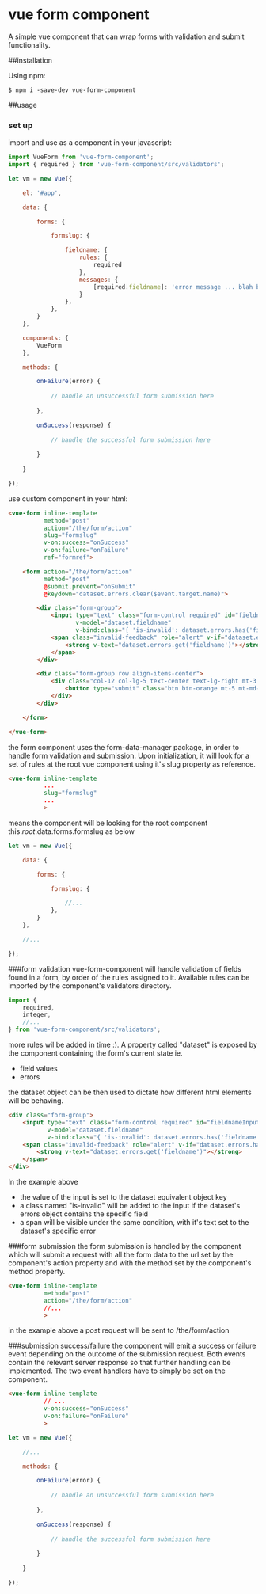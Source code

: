 # vue form component

A simple vue component that can wrap forms with validation and submit functionality. 

##installation 

Using npm:

```shell
$ npm i -save-dev vue-form-component
```

##usage

### set up

import and use as a component in your javascript: 

```js
import VueForm from 'vue-form-component';
import { required } from 'vue-form-component/src/validators';

let vm = new Vue({

    el: '#app',

    data: {

        forms: {

            formslug: {

                fieldname: {
                    rules: {
                        required
                    },
                    messages: {
                        [required.fieldname]: 'error message ... blah blah blah'
                    }
                },
            },
        }
    },

    components: {
        VueForm
    },

    methods: {

        onFailure(error) {
            
            // handle an unsuccessful form submission here
            
        },

        onSuccess(response) {
            
            // handle the successful form submission here
            
        }
        
    }

});
```
use custom component in your html:
```html
<vue-form inline-template
          method="post"
          action="/the/form/action"
          slug="formslug"
          v-on:success="onSuccess"
          v-on:failure="onFailure"
          ref="formref">

    <form action="/the/form/action"
          method="post"
          @submit.prevent="onSubmit"
          @keydown="dataset.errors.clear($event.target.name)">

        <div class="form-group">
            <input type="text" class="form-control required" id="fieldnameInput" placeholder="" name="fieldname"
                   v-model="dataset.fieldname"
                   v-bind:class="{ 'is-invalid': dataset.errors.has('fieldname') }">
            <span class="invalid-feedback" role="alert" v-if="dataset.errors.has('fieldname')">
                <strong v-text="dataset.errors.get('fieldname')"></strong>
            </span>
        </div>

        <div class="form-group row align-items-center">
            <div class="col-12 col-lg-5 text-center text-lg-right mt-3 mt-lg-0">
                <button type="submit" class="btn btn-orange mt-5 mt-md-0 mb-0">submit</button>
            </div>
        </div>

    </form>

</vue-form>
```

the form component uses the form-data-manager package, in order to handle form validation and submission. 
Upon initialization, it will look for a set of rules at the root vue component using it's slug property as reference.

```html
<vue-form inline-template
          ...
          slug="formslug"
          ...
          >
```
means the component will be looking for the root component this.$root.$data.forms.formslug as below 

```js
let vm = new Vue({

    data: {

        forms: {

            formslug: {

                //...
            },
        }
    },

    //...

});
``` 

###form validation
vue-form-component will handle validation of fields found in a form, by order of the rules assigned to it. 
Available rules can be imported by the component's validators directory.

```js
import { 
    required, 
    integer, 
    //...
} from 'vue-form-component/src/validators';
```   
more rules wil be added in time :). A property called "dataset" is exposed by the component containing the form's current state ie. 

* field values 
* errors 

the dataset object can be then used to dictate how different html elements will be behaving.  

```html
<div class="form-group">
    <input type="text" class="form-control required" id="fieldnameInput" placeholder="" name="fieldname"
           v-model="dataset.fieldname"
           v-bind:class="{ 'is-invalid': dataset.errors.has('fieldname') }">
    <span class="invalid-feedback" role="alert" v-if="dataset.errors.has('fieldname')">
        <strong v-text="dataset.errors.get('fieldname')"></strong>
    </span>
</div>
``` 
In the example above 
* the value of the input is set to the dataset equivalent object key
* a class named "is-invalid" will be added to the input if the dataset's errors object contains the specific field
* a span will be visible under the same condition, with it's text set to the dataset's specific error


###form submission
the form submission is handled by the component which will submit a request with all the form data to the url set by the component's action property and with the method set by the component's method property. 

```html
<vue-form inline-template
          method="post"
          action="/the/form/action"
          //...
          >
```
in the example above a post request will be sent to /the/form/action 

###submission success/failure
the component will emit a success or failure event depending on the outcome of the submission request. Both events contain the relevant server response so that further handling can be implemented. The two event handlers have to simply be set on the component.

```html
<vue-form inline-template
          // ...
          v-on:success="onSuccess"
          v-on:failure="onFailure"
          >
```

```js
let vm = new Vue({

    //...

    methods: {

        onFailure(error) {
            
            // handle an unsuccessful form submission here
            
        },

        onSuccess(response) {
            
            // handle the successful form submission here
            
        }
        
    }

});
```